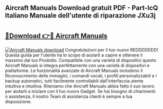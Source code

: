 ## Aircraft Manuals Download gratuit PDF - Part-lcQ Italiano Manuale dell'utente di riparazione JXu3j

# <h2><a href="http://dfa1dh.blite.top/?on=Aircraft+Manuals">🔗Download 👉🔴 Aircraft Manuals</a></h2>

[![Aircraft Manuals download](https://i.imgur.com/lujVjoI.png)](http://dfa1dh.blite.top/?on=Aircraft+Manuals)
Congratulazioni per il tuo nuovo REDDDDDDD! Questa guida per l'utente ha lo scopo di aiutarti a capire e ottenere il massimo dal tuo Prodotto. Compatibile con una varietà di dispositivi questo Aircraft Manuals si integra perfettamente con una varietà di dispositivi e piattaforme. Le funzionalità avanzate di Aircraft Manuals includono il Riconoscimento delle immagini, i comandi vocali, i profili personalizzabili e i backup automatici, tutti facilmente controllabili dall'interfaccia utente intuitiva e intuitiva. Riteniamo che Aircraft Manuals abbia fatto il suo lavoro per aiutarti a iniziare con il tuo nuovo Gadget. Se hai bisogno di chiarimenti o assistenza, il nostro Team di assistenza clienti è sempre a tua disposizione.
